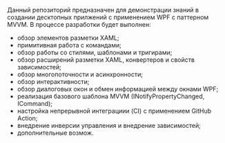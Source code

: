 Данный репозиторий предназначен для демонстрации знаний в создании десктопных прилжений с применением WPF с паттерном MVVM.
В процессе разработки будет выполнен:
- обзор элементов разметки XAML;
- примитивная работа с командами;
- обзор работы со стилями, шаблонами и тригирами;
- обзор расширений разметки XAML, конвертеров и свойств зависимостей;
- обзор многопоточности и асинхронности;
- обзор интерактивности;
- обзор диалоговых окон и обмен информацией между окнами WPF;
- реализация базового шаблона MVVM (INotifyPropertyChanged, ICommand);
- настройка непрерывной интеграциии (CI) с применением GitHub Action;
- внедрение инверсии управления и внедрение зависимостей;
- дополнительные возмож.



